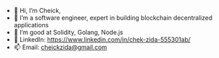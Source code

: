 - 👋 Hi, I’m Cheick,
- 👀 I’m a software engineer, expert in building blockchain decentralized applications
- 🌱 I’m good at Solidity, Golang, Node.js
- 💞️ LinkedIn: https://www.linkedin.com/in/chek-zida-555301ab/
- 📫 Email: cheickzida@gmail.com


